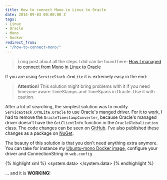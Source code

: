 ```yaml
---
title: How to connect Mono in Linux to Oracle
date: 2014-09-03 00:00:00 Z
tags:
- Linux
- Oracle
- Mono
- Docker
redirect_from:
- "/how-to-connect-mono/"
---
```


> Long post about all the steps I did can be found here: [How I managed to connect from Mono in Linux to Oracle](http://peter.grman.at/how-i-managed-to-connect-from-mono-in-linux-to-oracle/)

If you are using `ServiceStack.OrmLite` it is extremely easy in the end:

> **Attention!** This solution might bring problems with it if you need timezone aware TimeStamps and TimeSpans in Oracle. Use it with caution.

After a lot of searching, the simplest solution was to modify `ServiceStack.OrmLite.Oracle` to use Oracle's manged driver. For it to work, I had to remove the `OracleTimestampConverter`, because Oracle's managed driver doesn't have the `GetClientInfo` function in the `OracleGlobalization` class. The code changes can be seen on [GitHub](https://github.com/Grman-IT-Solutions/ServiceStack.OrmLite/tree/OracleManagedDataAccess). I've also published these changes as a package on [NuGet](https://www.nuget.org/packages/ServiceStack.OrmLite.Oracle.Managed/).

The beauty of this solution is that you don't need anything extra anymore. You can take for instance my [Ubuntu-mono Docker image](https://hub.docker.com/u/pgrm/ubuntu-mono), configure your driver and ConnectionString in `web.config`

{% highlight xml %}
<system.data>
  <DbProviderFactories>
    <remove invariant="Oracle.ManagedDataAccess.Client" />
    <!-- If any should be in the machine.config -->
    <add name="Oracle Data Provider for .NET" invariant="Oracle.ManagedDataAccess.Client" description="Oracle Data Provider for .NET" type="Oracle.ManagedDataAccess.Client.OracleClientFactory, Oracle.ManagedDataAccess, Version=4.121.1.0, Culture=neutral" />
  </DbProviderFactories>
</system.data>
<connectionStrings>
  <clear />
  <add name="OracleContext" providerName="Oracle.ManagedDataAccess.Client" connectionString="DATA SOURCE=<IP_ADDRESS>:1521/XE;PASSWORD=<PASSWORD>;USER ID=<USER_ID>;Connection Timeout=600;Validate Connection=true" />
</connectionStrings>
{% endhighlight %}

... and it is **WORKING**!
